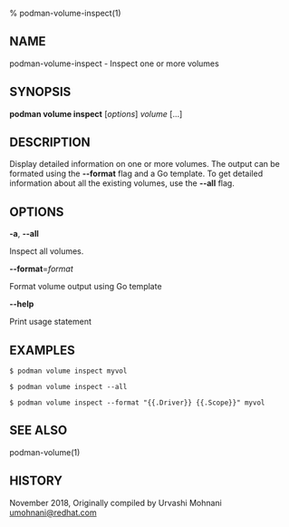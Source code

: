 % podman-volume-inspect(1)

## NAME
podman\-volume\-inspect - Inspect one or more volumes

## SYNOPSIS
**podman volume inspect** [*options*] *volume* [...]

## DESCRIPTION

Display detailed information on one or more volumes. The output can be formated using
the **--format** flag and a Go template. To get detailed information about all the
existing volumes, use the **--all** flag.


## OPTIONS

**-a**, **--all**

Inspect all volumes.

**--format**=*format*

Format volume output using Go template

**--help**

Print usage statement


## EXAMPLES

```
$ podman volume inspect myvol

$ podman volume inspect --all

$ podman volume inspect --format "{{.Driver}} {{.Scope}}" myvol
```

## SEE ALSO
podman-volume(1)

## HISTORY
November 2018, Originally compiled by Urvashi Mohnani <umohnani@redhat.com>
